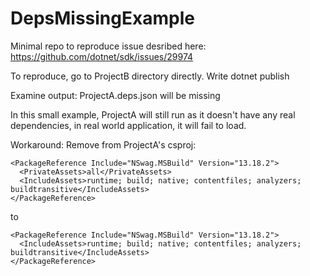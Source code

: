 # DepsMissingExample

Minimal repo to reproduce issue desribed here:
https://github.com/dotnet/sdk/issues/29974

To reproduce, go to ProjectB directory directly.
Write dotnet publish

Examine output:
ProjectA.deps.json will be missing

In this small example, ProjectA will still run as it doesn't have any real dependencies, in real world application, it will fail to load.

Workaround:
Remove from ProjectA's csproj:

    <PackageReference Include="NSwag.MSBuild" Version="13.18.2">
      <PrivateAssets>all</PrivateAssets>
      <IncludeAssets>runtime; build; native; contentfiles; analyzers; buildtransitive</IncludeAssets>
    </PackageReference>

to

    <PackageReference Include="NSwag.MSBuild" Version="13.18.2">
      <IncludeAssets>runtime; build; native; contentfiles; analyzers; buildtransitive</IncludeAssets>
    </PackageReference>

